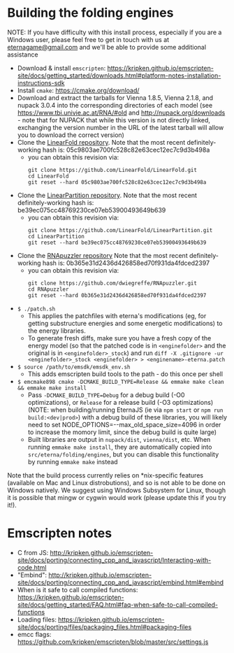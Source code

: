 # Building the folding engines

NOTE: If you have difficulty with this install process, especially if you are a Windows user, please feel free to get in touch with us at eternagame@gmail.com and we'll be able to provide some additional assistance

* Download & install `emscripten`: https://kripken.github.io/emscripten-site/docs/getting_started/downloads.html#platform-notes-installation-instructions-sdk
* Install `cmake`: https://cmake.org/download/
* Download and extract the tarballs for Vienna 1.8.5, Vienna 2.1.8, and nupack 3.0.4 into the corresponding directories of each model (see https://www.tbi.univie.ac.at/RNA/#old and http://nupack.org/downloads - note that for NUPACK that while this version is not directly linked, exchanging the version number in the URL of the latest tarball will allow you to download the correct version)
* Clone the [LinearFold repository]((https://github.com/LinearFold/LinearFold)).  Note that the most recent definitely-working hash is:  05c9803ae700fc528c82e63cec12ec7c9d3b498a
    - you can obtain this revision via:
      ```
	  git clone https://github.com/LinearFold/LinearFold.git
	  cd LinearFold
	  git reset --hard 05c9803ae700fc528c82e63cec12ec7c9d3b498a
* Clone the [LinearPartition repository]((https://github.com/LinearFold/LinearPartition)).  Note that the most recent definitely-working hash is:  be39ec075cc48769230ce07eb53900493649b639
    - you can obtain this revision via:
      ```
	  git clone https://github.com/LinearFold/LinearPartition.git
	  cd LinearPartition
	  git reset --hard be39ec075cc48769230ce07eb53900493649b639
* Clone the [RNApuzzler repository]((https://github.com/dwiegreffe/RNApuzzler)) Note that the most recent definitely-working hash is:  0b365e31d2436d426858ed70f931da4fdced2397
    - you can obtain this revision via:
      ```
	  git clone https://github.com/dwiegreffe/RNApuzzler.git
	  cd RNApuzzler
	  git reset --hard 0b365e31d2436d426858ed70f931da4fdced2397
	  ```
* `$ ./patch.sh`
    - This applies the patchfiles with eterna's modifications (eg, for getting substructure energies and some energetic
    modifications) to the energy libraries.
    - To generate fresh diffs, make sure you have a fresh copy of the energy model (so that the patched code is in `<enginefolder>` and the original is in `<enginefolder>_stock`) and run `diff -X .gitignore -ur <enginefolder>_stock <enginefolder> > <enginename>-eterna.patch`
* `$ source /path/to/emsdk/emsdk_env.sh`
    - This adds emscripten build tools to the path - do this once per shell
* `$ emcmake898 cmake -DCMAKE_BUILD_TYPE=Release && emmake make clean && emmake make install`
    - Pass `-DCMAKE_BUILD_TYPE=Debug` for a debug build (-O0 optimizations), or `Release` for a release build (-O3 optimizations) (NOTE: when building/running EternaJS (ie via `npm start` or `npm run build:<dev|prod>`) with a debug build of these libraries, you will likely need to set NODE_OPTIONS=--max_old_space_size=4096 in order to increase the momory limit, since the debug build is quite large)
    - Built libraries are output in `nupack/dist`, `vienna/dist`, etc. When running `emmake make install`, they are automatically copied into `src/eterna/folding/engines`, but you can disable this functionality by running `emmake make` instead

Note that the build process currently relies on *nix-specific features (available on Mac and Linux distrobutions), and so is not able to be done on Windows natively. We suggest using Windows Subsystem for Linux, though it is possible that mingw or cygwin would work (please update this if you try it!).

# Emscripten notes

* C from JS: http://kripken.github.io/emscripten-site/docs/porting/connecting_cpp_and_javascript/Interacting-with-code.html
* "Embind": http://kripken.github.io/emscripten-site/docs/porting/connecting_cpp_and_javascript/embind.html#embind
* When is it safe to call compiled functions: https://kripken.github.io/emscripten-site/docs/getting_started/FAQ.html#faq-when-safe-to-call-compiled-functions
* Loading files: https://kripken.github.io/emscripten-site/docs/porting/files/packaging_files.html#packaging-files
* emcc flags: https://github.com/kripken/emscripten/blob/master/src/settings.js
